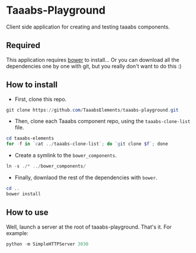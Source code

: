 # Taaabs-Playground

Client side application for creating and testing taaabs components.

## Required

This application requires [bower](https://bower.io/) to install... Or you can download all the dependencies one by one with git, but you really don't want to do this :)

## How to install

 - First, clone this repo.

```powershell
git clone https://github.com/TaaabsElements/taaabs-playground.git
```

 - Then, clone each Taaabs component repo, using the `taaabs-clone-list` file.

```powershell
cd taaabs-elements
for -f in `cat ../taaabs-clone-list`; do `git clone $f`; done
```

 - Create a symlink to the `bower_components`.

```powershell
ln -s ./* ../bower_components/
```

 - Finally, downlaod the rest of the dependencies with `bower`.

```powershell
cd ..
bower install
```

## How to use

Well, launch a server at the root of taaabs-playground. That's it. For example:

```powershell
python -m SimpleHTTPServer 3030
```

